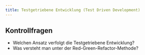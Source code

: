 ```yaml
---
title: Testgetriebene Entwicklung (Test Driven Development)
---
```


## Kontrollfragen
- Welchen Ansatz verfolgt die Testgetriebene Entwicklung?
- Was versteht man unter der Red-Green-Refactor-Methode?
